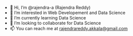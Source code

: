 - 👋 Hi, I’m @rajendra-a (Rajendra Reddy)
- 👀 I’m interested in Web Developement and Data Science
- 🌱 I’m currently learning Data Science
- 💞️ I’m looking to collaborate for Data Science
- 📫 You can reach me at rajendrareddy.akkala@gmail.com

